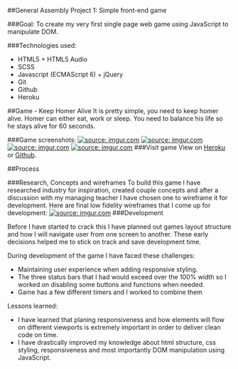 ##General Assembly Project 1: Simple front-end game

###Goal:
To create my very first single page web game using JavaScript to manipulate DOM.

###Technologies used:
* HTML5 + HTML5 Audio
* SCSS
* Javascript (ECMAScript 6) + jQuery
* Git
* Github
* Heroku

##Game - Keep Homer Alive
It is pretty simple, you need to keep homer alive. Homer can either  eat, work or sleep. You need to balance his life so he stays alive for 60 seconds.

###Game screenshots:
<a href="https://imgur.com/twXIu5M"><img src="https://i.imgur.com/twXIu5M.png" title="source: imgur.com" /></a>
<a href="https://imgur.com/NfmGjUl"><img src="https://i.imgur.com/NfmGjUl.png" title="source: imgur.com" /></a>
<a href="https://imgur.com/2FCOXNb"><img src="https://i.imgur.com/2FCOXNb.png" title="source: imgur.com" /></a>
<a href="https://imgur.com/TQMugcP"><img src="https://i.imgur.com/TQMugcP.png" title="source: imgur.com" /></a>
###Visit game
View on [Heroku](https://keephomeralive.herokuapp.com/) or [Github](https://github.com/RadvileDid/WDI--first-project).

##Process

###Research, Concepts and wireframes
To build this game I have researched industry for inspiration, created couple concepts and after a discussion with my managing teacher I have chosen one to wireframe it for development.
Here are final low fidelity wireframes that I come up for development:
<a href="https://imgur.com/w4X6h4J"><img src="https://i.imgur.com/w4X6h4J.png" title="source: imgur.com" /></a>
###Development

Before I have started to crack this I have planned out games layout structure and how I will navigate user from one screen to another. These early decisions helped me to stick on track and save development time.

During development of the game I have faced these challenges:

*  Maintaining user experience when adding responsive styling.
* The three status bars that I had would exceed over the 100% width so I worked on disabling some buttons and functions when needed.
* Game has a few different timers and I worked to combine them 


Lessons learned:

*  I have learned that planing responsiveness and how elements will flow on different viewports is extremely important in order to deliver clean code on time.
* I have drastically improved my knowledge about html structure, css styling, responsiveness and most importantly DOM manipulation using JavaScript.

